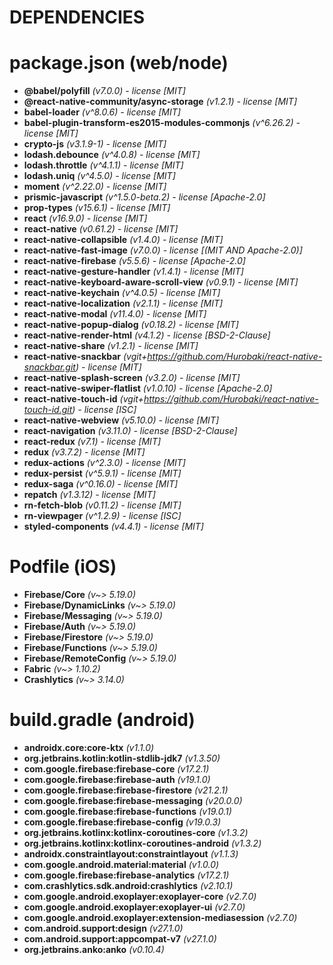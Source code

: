 # DEPENDENCIES

# package.json (web/node)
- **@babel/polyfill** _(v7.0.0)_ _- license [MIT]_
- **@react-native-community/async-storage** _(v1.2.1)_ _- license [MIT]_
- **babel-loader** _(v^8.0.6)_ _- license [MIT]_
- **babel-plugin-transform-es2015-modules-commonjs** _(v^6.26.2)_ _- license [MIT]_
- **crypto-js** _(v3.1.9-1)_ _- license [MIT]_
- **lodash.debounce** _(v^4.0.8)_ _- license [MIT]_
- **lodash.throttle** _(v^4.1.1)_ _- license [MIT]_
- **lodash.uniq** _(v^4.5.0)_ _- license [MIT]_
- **moment** _(v^2.22.0)_ _- license [MIT]_
- **prismic-javascript** _(v^1.5.0-beta.2)_ _- license [Apache-2.0]_
- **prop-types** _(v15.6.1)_ _- license [MIT]_
- **react** _(v16.9.0)_ _- license [MIT]_
- **react-native** _(v0.61.2)_ _- license [MIT]_
- **react-native-collapsible** _(v1.4.0)_ _- license [MIT]_
- **react-native-fast-image** _(v7.0.0)_ _- license [(MIT AND Apache-2.0)]_
- **react-native-firebase** _(v5.5.6)_ _- license [Apache-2.0]_
- **react-native-gesture-handler** _(v1.4.1)_ _- license [MIT]_
- **react-native-keyboard-aware-scroll-view** _(v0.9.1)_ _- license [MIT]_
- **react-native-keychain** _(v^4.0.5)_ _- license [MIT]_
- **react-native-localization** _(v2.1.1)_ _- license [MIT]_
- **react-native-modal** _(v11.4.0)_ _- license [MIT]_
- **react-native-popup-dialog** _(v0.18.2)_ _- license [MIT]_
- **react-native-render-html** _(v4.1.2)_ _- license [BSD-2-Clause]_
- **react-native-share** _(v1.2.1)_ _- license [MIT]_
- **react-native-snackbar** _(vgit+https://github.com/Hurobaki/react-native-snackbar.git)_ _- license [MIT]_
- **react-native-splash-screen** _(v3.2.0)_ _- license [MIT]_
- **react-native-swiper-flatlist** _(v1.0.10)_ _- license [Apache-2.0]_
- **react-native-touch-id** _(vgit+https://github.com/Hurobaki/react-native-touch-id.git)_ _- license [ISC]_
- **react-native-webview** _(v5.10.0)_ _- license [MIT]_
- **react-navigation** _(v3.11.0)_ _- license [BSD-2-Clause]_
- **react-redux** _(v7.1)_ _- license [MIT]_
- **redux** _(v3.7.2)_ _- license [MIT]_
- **redux-actions** _(v^2.3.0)_ _- license [MIT]_
- **redux-persist** _(v^5.9.1)_ _- license [MIT]_
- **redux-saga** _(v^0.16.0)_ _- license [MIT]_
- **repatch** _(v1.3.12)_ _- license [MIT]_
- **rn-fetch-blob** _(v0.11.2)_ _- license [MIT]_
- **rn-viewpager** _(v^1.2.9)_ _- license [ISC]_
- **styled-components** _(v4.4.1)_ _- license [MIT]_

# Podfile (iOS)
- **Firebase/Core** _(v~> 5.19.0)_
- **Firebase/DynamicLinks** _(v~> 5.19.0)_
- **Firebase/Messaging** _(v~> 5.19.0)_
- **Firebase/Auth** _(v~> 5.19.0)_
- **Firebase/Firestore** _(v~> 5.19.0)_
- **Firebase/Functions** _(v~> 5.19.0)_
- **Firebase/RemoteConfig** _(v~> 5.19.0)_
- **Fabric** _(v~> 1.10.2)_
- **Crashlytics** _(v~> 3.14.0)_

# build.gradle (android)
- **androidx.core:core-ktx** _(v1.1.0)_
- **org.jetbrains.kotlin:kotlin-stdlib-jdk7** _(v1.3.50)_
- **com.google.firebase:firebase-core** _(v17.2.1)_
- **com.google.firebase:firebase-auth** _(v19.1.0)_
- **com.google.firebase:firebase-firestore** _(v21.2.1)_
- **com.google.firebase:firebase-messaging** _(v20.0.0)_
- **com.google.firebase:firebase-functions** _(v19.0.1)_
- **com.google.firebase:firebase-config** _(v19.0.3)_
- **org.jetbrains.kotlinx:kotlinx-coroutines-core** _(v1.3.2)_
- **org.jetbrains.kotlinx:kotlinx-coroutines-android** _(v1.3.2)_
- **androidx.constraintlayout:constraintlayout** _(v1.1.3)_
- **com.google.android.material:material** _(v1.0.0)_
- **com.google.firebase:firebase-analytics** _(v17.2.1)_
- **com.crashlytics.sdk.android:crashlytics** _(v2.10.1)_
- **com.google.android.exoplayer:exoplayer-core** _(v2.7.0)_
- **com.google.android.exoplayer:exoplayer-ui** _(v2.7.0)_
- **com.google.android.exoplayer:extension-mediasession** _(v2.7.0)_
- **com.android.support:design** _(v27.1.0)_
- **com.android.support:appcompat-v7** _(v27.1.0)_
- **org.jetbrains.anko:anko** _(v0.10.4)_

